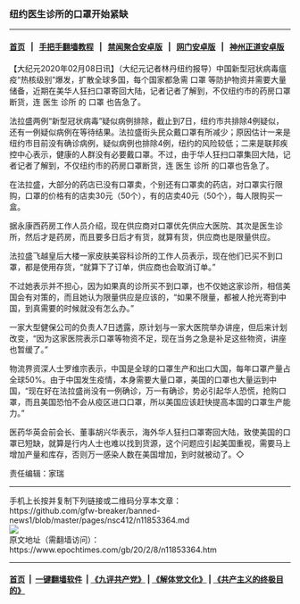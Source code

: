 ### 纽约医生诊所的口罩开始紧缺
------------------------

#### [首页](https://github.com/gfw-breaker/banned-news1/blob/master/README.md) &nbsp;&nbsp;|&nbsp;&nbsp; [手把手翻墙教程](https://github.com/gfw-breaker/guides/wiki) &nbsp;&nbsp;|&nbsp;&nbsp; [禁闻聚合安卓版](https://github.com/gfw-breaker/bn-android) &nbsp;&nbsp;|&nbsp;&nbsp; [网门安卓版](https://github.com/oGate2/oGate) &nbsp;&nbsp;|&nbsp;&nbsp; [神州正道安卓版](https://github.com/SzzdOgate/update) 



<div><p>
 【大纪元2020年02月08日讯】（大纪元记者林丹纽约报导）中国新型冠状病毒瘟疫“热核级别”爆发，扩散全球多国，每个国家都急需
 <ok href="https://www.epochtimes.com/gb/tag/%E5%8F%A3%E7%BD%A9.html">
  口罩
 </ok>
 等防护物资并需要大量储备，近期在美华人狂扫口罩寄回大陆，记者记者了解到，不仅纽约市的药房口罩断货，连
 <ok href="https://www.epochtimes.com/gb/tag/%E5%8C%BB%E7%94%9F.html">
  医生
 </ok>
 <ok href="https://www.epochtimes.com/gb/tag/%E8%AF%8A%E6%89%80.html">
  诊所
 </ok>
 的
 <ok href="https://www.epochtimes.com/gb/tag/%E5%8F%A3%E7%BD%A9.html">
  口罩
 </ok>
 也告急了。
</p>
<p>
 法拉盛两例“新型冠状病毒”疑似病例排除，截止到7日，纽约市共排除4例疑似，还有一例疑似病例在等待结果。法拉盛街头民众戴口罩有所减少；原因估计一来是纽约市目前没有确诊病例，疑似病例也排除4例，纽约的风险较低；二来是联邦疾控中心表示，健康的人群没有必要戴口罩。不过，由于华人狂扫口罩集回大陆，记者记者了解到，不仅纽约市的药房口罩断货，连
 <ok href="https://www.epochtimes.com/gb/tag/%E5%8C%BB%E7%94%9F.html">
  医生
 </ok>
 <ok href="https://www.epochtimes.com/gb/tag/%E8%AF%8A%E6%89%80.html">
  诊所
 </ok>
 的口罩也告急了。
</p>
<p>
 在法拉盛，大部分的药店已没有口罩卖，个别还有口罩卖的药店，对口罩实行限购，口罩的价格有的店卖30元（50个），有的店卖40元（50个），每人限购买一盒。
</p>
<p>
 据永康西药房工作人员介绍，现在供应商对口罩优先供应大医院、其次是医生诊所，然后才是药房，而且要多日后才有货，就算有货，供应商也是限量供应。
</p>
<p>
 法拉盛飞越皇后大楼一家皮肤美容科诊所的工作人员表示，现在他们已买不到口罩，都是使用存货，“就算下了订单，供应商也会取消订单。”
</p>
<p>
 不过她表示并不担心，因为如果真的诊所买不到口罩，也不仅她这家诊所，相信美国会有对策的，而且她认为限量供应是应该的，“如果不限量，都被人抢光寄到中国，到真需要的时候就没有怎么办。”
</p>
<p>
 一家大型健保公司的负责人7日透露，原计划与一家大医院举办讲座，但后来计划改变，“因为这家医院表示口罩等物资不足，现在当务之急是补足这些物资，讲座也暂缓了。”
</p>
<p>
 物流界资深人士罗维宗表示，中国是全球的口罩生产和出口大国，每年口罩产量占全球50%。由于中国发生疫情，本身需要大量口罩，美国的口罩也大量运到中国，“现在好在法拉盛尚没有一例确诊，万一有确诊，势必引起华人恐慌，抢购口罩，而且美国恐怕不会从疫区进口口罩，所以美国应该赶快提高本国的口罩生产能力。”
</p>
<p>
 医药华英会前会长、董事胡兴华表示，海外华人狂扫口罩寄回大陆，致使美国的口罩已短缺，就算是行内人士也难以找到货源，这个问题应引起美国重视，需要马上增加产量和库存，否则万一感染人数在美国增加，到时就被动了。◇
</p>
<p>
</p>
<p>
 责任编辑：家瑞
</p>
</div>
<hr/>
手机上长按并复制下列链接或二维码分享本文章：<br/>
https://github.com/gfw-breaker/banned-news1/blob/master/pages/nsc412/n11853364.md <br/>
<a href='https://github.com/gfw-breaker/banned-news1/blob/master/pages/nsc412/n11853364.md'><img src='https://github.com/gfw-breaker/banned-news1/blob/master/pages/nsc412/n11853364.md.png'/></a> <br/>
原文地址（需翻墙访问）：https://www.epochtimes.com/gb/20/2/8/n11853364.htm


------------------------
#### [首页](https://github.com/gfw-breaker/banned-news1/blob/master/README.md) &nbsp;|&nbsp; [一键翻墙软件](https://github.com/gfw-breaker/nogfw/blob/master/README.md) &nbsp;| [《九评共产党》](https://github.com/gfw-breaker/9ping.md/blob/master/README.md#九评之一评共产党是什么) | [《解体党文化》](https://github.com/gfw-breaker/jtdwh.md/blob/master/README.md) | [《共产主义的终极目的》](https://github.com/gfw-breaker/gczydzjmd.md/blob/master/README.md)


<img src='http://gfw-breaker.win/banned-news/pages/nsc412/n11853364.md' width='0px' height='0px'/>